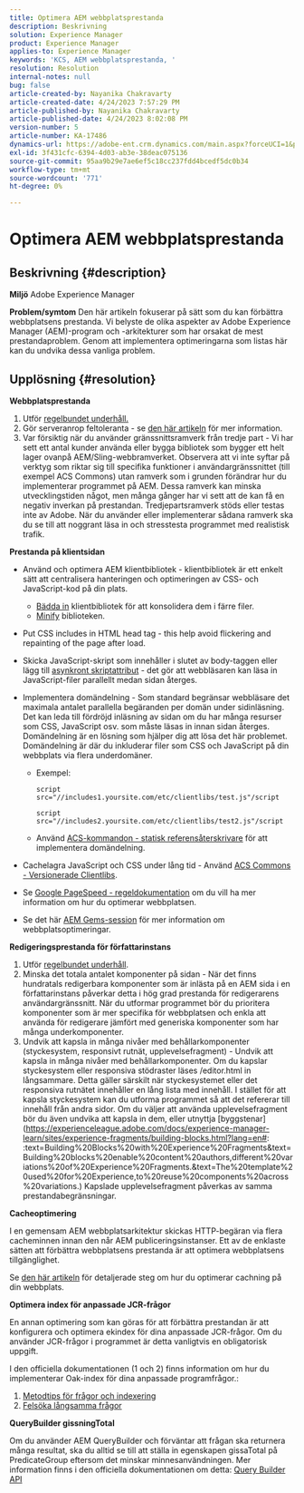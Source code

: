```yaml
---
title: Optimera AEM webbplatsprestanda
description: Beskrivning
solution: Experience Manager
product: Experience Manager
applies-to: Experience Manager
keywords: 'KCS, AEM webbplatsprestanda, '
resolution: Resolution
internal-notes: null
bug: false
article-created-by: Nayanika Chakravarty
article-created-date: 4/24/2023 7:57:29 PM
article-published-by: Nayanika Chakravarty
article-published-date: 4/24/2023 8:02:08 PM
version-number: 5
article-number: KA-17486
dynamics-url: https://adobe-ent.crm.dynamics.com/main.aspx?forceUCI=1&pagetype=entityrecord&etn=knowledgearticle&id=cd56c33a-dae2-ed11-a7c7-6045bd006239
exl-id: 3f431cfc-6394-4d03-ab3e-38deac075136
source-git-commit: 95aa9b29e7ae6ef5c18cc237fdd4bcedf5dc0b34
workflow-type: tm+mt
source-wordcount: '771'
ht-degree: 0%

---
```


# Optimera AEM webbplatsprestanda

## Beskrivning {#description}

<b>Miljö</b>
Adobe Experience Manager


<b>Problem/symtom</b>
Den här artikeln fokuserar på sätt som du kan förbättra webbplatsens prestanda. Vi belyste de olika aspekter av Adobe Experience Manager (AEM)-program och -arkitekturer som har orsakat de mest prestandaproblem. Genom att implementera optimeringarna som listas här kan du undvika dessa vanliga problem.


## Upplösning {#resolution}


<b>Webbplatsprestanda</b>

1. Utför [regelbundet underhåll.](https://experienceleague.adobe.com/docs/experience-manager-cloud-service/content/operations/maintenance.html?lang=en)
2. Gör serveranrop feltoleranta - se [den här artikeln](https://helpx.adobe.com/experience-manager/kb/backend-web-service-call-blocking-threads-AEM.html) för mer information.
3. Var försiktig när du använder gränssnittsramverk från tredje part - Vi har sett ett antal kunder använda eller bygga bibliotek som bygger ett helt lager ovanpå AEM/Sling-webbramverket. Observera att vi inte syftar på verktyg som riktar sig till specifika funktioner i användargränssnittet (till exempel ACS Commons) utan ramverk som i grunden förändrar hur du implementerar programmet på AEM. Dessa ramverk kan minska utvecklingstiden något, men många gånger har vi sett att de kan få en negativ inverkan på prestandan.
Tredjepartsramverk stöds eller testas inte av Adobe. När du använder eller implementerar sådana ramverk ska du se till att noggrant läsa in och stresstesta programmet med realistisk trafik.


<b>Prestanda på klientsidan</b>

- Använd och optimera AEM klientbibliotek - klientbibliotek är ett enkelt sätt att centralisera hanteringen och optimeringen av CSS- och JavaScript-kod på din plats.

   - [Bädda in](https://experienceleague.adobe.com/docs/experience-manager-release-information/aem-release-updates/previous-updates/aem-previous-versions.html) klientbibliotek för att konsolidera dem i färre filer.
   - [Minify](https://experienceleague.adobe.com/docs/experience-manager-release-information/aem-release-updates/previous-updates/aem-previous-versions.html) biblioteken.
- Put CSS includes in HTML head tag - this help avoid flickering and repainting of the page after load.
- Skicka JavaScript-skript som innehåller i slutet av body-taggen eller lägg till [asynkront skriptattribut](https://github.com/nateyolles/aem-clientlib-async) - det gör att webbläsaren kan läsa in JavaScript-filer parallellt medan sidan återges.
- Implementera domändelning - Som standard begränsar webbläsare det maximala antalet parallella begäranden per domän under sidinläsning. Det kan leda till fördröjd inläsning av sidan om du har många resurser som CSS, JavaScript osv. som måste läsas in innan sidan återges. Domändelning är en lösning som hjälper dig att lösa det här problemet. Domändelning är där du inkluderar filer som CSS och JavaScript på din webbplats via flera underdomäner.

   - Exempel:

     ```
     script src="//includes1.yoursite.com/etc/clientlibs/test.js"/script
     ```



     ```
     script src="//includes2.yoursite.com/etc/clientlibs/test2.js"/script
     ```

   - Använd [ACS-kommandon - statisk referensåterskrivare](https://adobe-consulting-services.github.io/acs-aem-commons/features/utils-and-apis/static-reference-rewriter/index.html) för att implementera domändelning.
- Cachelagra JavaScript och CSS under lång tid - Använd [ACS Commons - Versionerade Clientlibs](https://adobe-consulting-services.github.io/acs-aem-commons/features/versioned-clientlibs/index.html).
- Se [Google PageSpeed - regeldokumentation](https://developers.google.com/speed/docs/insights/rules) om du vill ha mer information om hur du optimerar webbplatsen.
- Se det här [AEM Gems-session](https://experienceleague.adobe.com/#home) för mer information om webbplatsoptimeringar.


<b>Redigeringsprestanda för författarinstans</b>

1. Utför [regelbundet underhåll](https://experienceleague.adobe.com/docs/experience-manager-cloud-service/content/operations/maintenance.html?lang=en).
2. Minska det totala antalet komponenter på sidan - När det finns hundratals redigerbara komponenter som är inlästa på en AEM sida i en författarinstans påverkar detta i hög grad prestanda för redigerarens användargränssnitt. När du utformar programmet bör du prioritera komponenter som är mer specifika för webbplatsen och enkla att använda för redigerare jämfört med generiska komponenter som har många underkomponenter.
3. Undvik att kapsla in många nivåer med behållarkomponenter (styckesystem, responsivt rutnät, upplevelsefragment) - Undvik att kapsla in många nivåer med behållarkomponenter. Om du kapslar styckesystem eller responsiva stödraster läses /editor.html in långsammare. Detta gäller särskilt när styckesystemet eller det responsiva rutnätet innehåller en lång lista med innehåll. I stället för att kapsla styckesystem kan du utforma programmet så att det refererar till innehåll från andra sidor. Om du väljer att använda upplevelsefragment bör du även undvika att kapsla in dem, eller utnyttja [byggstenar](https://experienceleague.adobe.com/docs/experience-manager-learn/sites/experience-fragments/building-blocks.html?lang=en#: :text=Building%20Blocks%20with%20Experience%20Fragments&amp;text=Building%20blocks%20enable%20content%20authors,different%20variations%20of%20Experience%20Fragments.&amp;text=The%20template%20used%20for%20Experience,to%20reuse%20components%20across%20variations.) Kapslade upplevelsefragment påverkas av samma prestandabegränsningar.


<b>Cacheoptimering</b>

I en gemensam AEM webbplatsarkitektur skickas HTTP-begäran via flera cacheminnen innan den når AEM publiceringsinstanser. Ett av de enklaste sätten att förbättra webbplatsens prestanda är att optimera webbplatsens tillgänglighet.

Se [den här artikeln](https://experienceleague.adobe.com/docs/experience-cloud-kcs/kbarticles/KA-17461.html?lang=en) för detaljerade steg om hur du optimerar cachning på din webbplats.

<b>Optimera index för anpassade JCR-frågor</b>

En annan optimering som kan göras för att förbättra prestandan är att konfigurera och optimera ekindex för dina anpassade JCR-frågor. Om du använder JCR-frågor i programmet är detta vanligtvis en obligatorisk uppgift.

I den officiella dokumentationen (1 och 2) finns information om hur du implementerar Oak-index för dina anpassade programfrågor.:

1. [Metodtips för frågor och indexering](https://experienceleague.adobe.com/docs/experience-manager-65/deploying/practices/best-practices-for-queries-and-indexing.html?lang=en)
2. [Felsöka långsamma frågor](https://experienceleague.adobe.com/docs/experience-manager-65/developing/bestpractices/troubleshooting-slow-queries.html?lang=en)


<b>QueryBuilder gissningTotal</b>

Om du använder AEM QueryBuilder och förväntar att frågan ska returnera många resultat, ska du alltid se till att ställa in egenskapen gissaTotal på PredicateGroup eftersom det minskar minnesanvändningen. Mer information finns i den officiella dokumentationen om detta: [Query Builder API](https://experienceleague.adobe.com/docs/experience-manager-65/developing/platform/query-builder/querybuilder-api.html?lang=en#using-p-guesstotal-to-return-the-results)
